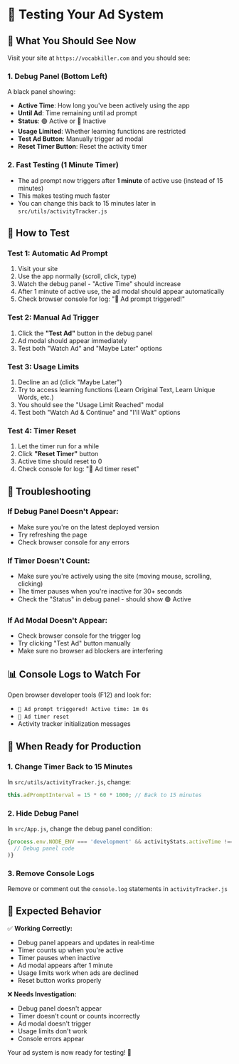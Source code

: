 # 🧪 Testing Your Ad System

## 🎯 What You Should See Now

Visit your site at `https://vocabkiller.com` and you should see:

### 1. **Debug Panel (Bottom Left)**
A black panel showing:
- **Active Time**: How long you've been actively using the app
- **Until Ad**: Time remaining until ad prompt
- **Status**: 🟢 Active or 🔴 Inactive
- **Usage Limited**: Whether learning functions are restricted
- **Test Ad Button**: Manually trigger ad modal
- **Reset Timer Button**: Reset the activity timer

### 2. **Fast Testing (1 Minute Timer)**
- The ad prompt now triggers after **1 minute** of active use (instead of 15 minutes)
- This makes testing much faster
- You can change this back to 15 minutes later in `src/utils/activityTracker.js`

## 🔧 How to Test

### Test 1: Automatic Ad Prompt
1. Visit your site
2. Use the app normally (scroll, click, type)
3. Watch the debug panel - "Active Time" should increase
4. After 1 minute of active use, the ad modal should appear automatically
5. Check browser console for log: "🎯 Ad prompt triggered!"

### Test 2: Manual Ad Trigger
1. Click the **"Test Ad"** button in the debug panel
2. Ad modal should appear immediately
3. Test both "Watch Ad" and "Maybe Later" options

### Test 3: Usage Limits
1. Decline an ad (click "Maybe Later")
2. Try to access learning functions (Learn Original Text, Learn Unique Words, etc.)
3. You should see the "Usage Limit Reached" modal
4. Test both "Watch Ad & Continue" and "I'll Wait" options

### Test 4: Timer Reset
1. Let the timer run for a while
2. Click **"Reset Timer"** button
3. Active time should reset to 0
4. Check console for log: "🔄 Ad timer reset"

## 🐛 Troubleshooting

### If Debug Panel Doesn't Appear:
- Make sure you're on the latest deployed version
- Try refreshing the page
- Check browser console for any errors

### If Timer Doesn't Count:
- Make sure you're actively using the site (moving mouse, scrolling, clicking)
- The timer pauses when you're inactive for 30+ seconds
- Check the "Status" in debug panel - should show 🟢 Active

### If Ad Modal Doesn't Appear:
- Check browser console for the trigger log
- Try clicking "Test Ad" button manually
- Make sure no browser ad blockers are interfering

## 📊 Console Logs to Watch For

Open browser developer tools (F12) and look for:
- `🎯 Ad prompt triggered! Active time: 1m 0s`
- `🔄 Ad timer reset`
- Activity tracker initialization messages

## 🚀 When Ready for Production

### 1. Change Timer Back to 15 Minutes
In `src/utils/activityTracker.js`, change:
```javascript
this.adPromptInterval = 15 * 60 * 1000; // Back to 15 minutes
```

### 2. Hide Debug Panel
In `src/App.js`, change the debug panel condition:
```javascript
{process.env.NODE_ENV === 'development' && activityStats.activeTime !== undefined && (
  // Debug panel code
)}
```

### 3. Remove Console Logs
Remove or comment out the `console.log` statements in `activityTracker.js`

## 🎯 Expected Behavior

✅ **Working Correctly:**
- Debug panel appears and updates in real-time
- Timer counts up when you're active
- Timer pauses when inactive
- Ad modal appears after 1 minute
- Usage limits work when ads are declined
- Reset button works properly

❌ **Needs Investigation:**
- Debug panel doesn't appear
- Timer doesn't count or counts incorrectly
- Ad modal doesn't trigger
- Usage limits don't work
- Console errors appear

Your ad system is now ready for testing! 🎉